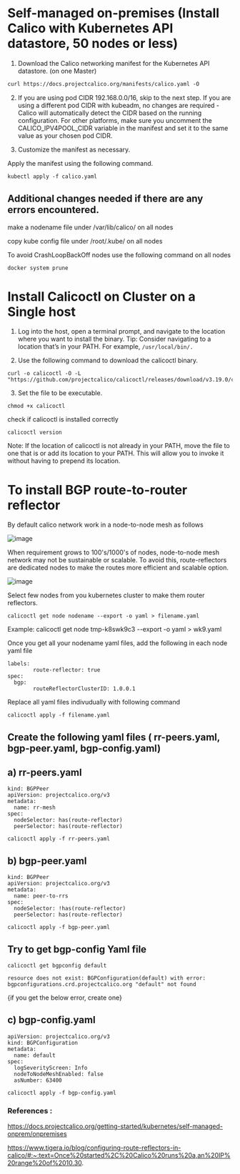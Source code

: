 # Self-managed on-premises (Install Calico with Kubernetes API datastore, 50 nodes or less)

1. Download the Calico networking manifest for the Kubernetes API datastore. (on one Master)
~~~ txt
curl https://docs.projectcalico.org/manifests/calico.yaml -O
~~~
2. If you are using pod CIDR 192.168.0.0/16, skip to the next step. If you are using a different pod CIDR with kubeadm, no changes are required - Calico will automatically detect the CIDR based on the running configuration. For other platforms, make sure you uncomment the CALICO_IPV4POOL_CIDR variable in the manifest and set it to the same value as your chosen pod CIDR.

3. Customize the manifest as necessary.
   
Apply the manifest using the following command.
~~~ txt
kubectl apply -f calico.yaml
~~~

## Additional changes needed if there are any errors encountered.

make a nodename file under /var/lib/calico/ on all nodes

copy kube config file under /root/.kube/ on all nodes

To avoid CrashLoopBackOff nodes use the following command on all nodes
~~~ txt
docker system prune
~~~

# Install Calicoctl on Cluster on a Single host
1. Log into the host, open a terminal prompt, and navigate to the location where you want to install the binary.
Tip: Consider navigating to a location that’s in your PATH. For example, ``` /usr/local/bin/. ```

2. Use the following command to download the calicoctl binary.
```
curl -o calicoctl -O -L  "https://github.com/projectcalico/calicoctl/releases/download/v3.19.0/calicoctl" 
```
3. Set the file to be executable.
```
chmod +x calicoctl
```
check if calicoctl is installed correctly
```
calicoctl version
```
Note: If the location of calicoctl is not already in your PATH, move the file to one that is or add its location to your PATH. This will allow you to invoke it without having to prepend its location.


# To install BGP route-to-router reflector
By default calico network work in a node-to-node mesh as follows

![image](https://user-images.githubusercontent.com/14257200/119192272-d85aa780-ba4d-11eb-87b6-54393d6fe58f.png)

When requirement grows to 100's/1000's of nodes, node-to-node mesh network may not be sustainable or scalable. To avoid this, route-reflectors are dedicated nodes to make the routes more efficient and scalable option.

![image](https://user-images.githubusercontent.com/14257200/119192247-ced13f80-ba4d-11eb-95ca-90056d681835.png)

Select few nodes from you kubernetes cluster to make them router reflectors.
```
calicoctl get node nodename --export -o yaml > filename.yaml
```
Example: calicoctl get node tmp-k8swk9c3 --export -o yaml > wk9.yaml

Once you get all your nodename yaml files, add the following in each node yaml file
```
labels:
        route-reflector: true
spec:
  bgp:
        routeReflectorClusterID: 1.0.0.1
```
Replace all yaml files indivudually with following command
```
calicoctl apply -f filename.yaml
```
## Create the following yaml files ( rr-peers.yaml, bgp-peer.yaml, bgp-config.yaml)

## a) rr-peers.yaml
```
kind: BGPPeer
apiVersion: projectcalico.org/v3
metadata:
  name: rr-mesh
spec:
  nodeSelector: has(route-reflector)
  peerSelector: has(route-reflector)
```
```
calicoctl apply -f rr-peers.yaml
```
## b) bgp-peer.yaml

```
kind: BGPPeer
apiVersion: projectcalico.org/v3
metadata:
  name: peer-to-rrs
spec:
  nodeSelector: !has(route-reflector)
  peerSelector: has(route-reflector)
```
```
calicoctl apply -f bgp-peer.yaml
```

## Try to get bgp-config Yaml file
```
calicoctl get bgpconfig default  

resource does not exist: BGPConfiguration(default) with error: bgpconfigurations.crd.projectcalico.org "default" not found
```
{if you get the below error, create one}

## c) bgp-config.yaml

```
apiVersion: projectcalico.org/v3
kind: BGPConfiguration
metadata:
  name: default
spec:
  logSeverityScreen: Info
  nodeToNodeMeshEnabled: false
  asNumber: 63400
```
```
calicoctl apply -f bgp-config.yaml
```













### References : 
https://docs.projectcalico.org/getting-started/kubernetes/self-managed-onprem/onpremises

https://www.tigera.io/blog/configuring-route-reflectors-in-calico/#:~:text=Once%20started%2C%20Calico%20runs%20a,an%20IP%20range%20of%2010.30.
